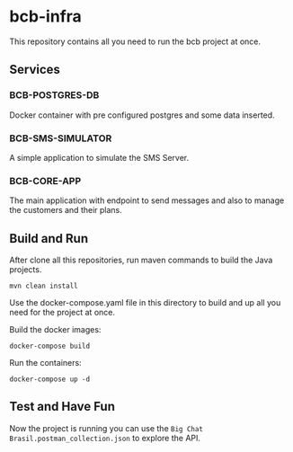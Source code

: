 # bcb-infra
This repository contains all you need to run the bcb project at once.

## Services

### BCB-POSTGRES-DB
Docker container with pre configured postgres and some data inserted.

### BCB-SMS-SIMULATOR
A simple application to simulate the SMS Server.

### BCB-CORE-APP
The main application with endpoint to send messages and also to manage the customers and their plans.

## Build and Run
After clone all this repositories, run maven commands to build the Java projects.

``` mvn clean install ```

Use the docker-compose.yaml file in this directory to build and up all you need for the project at once.

Build the docker images:

``` docker-compose build ```

Run the containers:

``` docker-compose up -d ```

## Test and Have Fun
Now the project is running you can use the `Big Chat Brasil.postman_collection.json` to explore the API.
